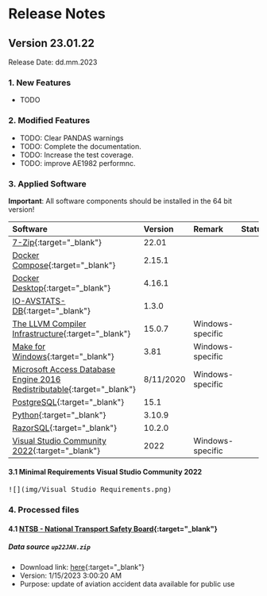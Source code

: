 # Release Notes

## Version 23.01.22

Release Date: dd.mm.2023

### 1. New Features

- TODO

### 2. Modified Features

- TODO: Clear PANDAS warnings
- TODO: Complete the documentation.
- TODO: Increase the test coverage.
- TODO: improve AE1982 performnc.

### 3. Applied Software

**Important**: All software components should be installed in the 64 bit version!

| Software                                                                                                                                  | Version   | Remark           | Status |
|:------------------------------------------------------------------------------------------------------------------------------------------|:----------|:-----------------|--------|
| [7-Zip](https://www.7-zip.org){:target="_blank"}                                                                                          | 22.01     |                  |        |
| [Docker Compose](https://docs.docker.com/compose/release-notes/){:target="_blank"}                                                        | 2.15.1    |                  |        |
| [Docker Desktop](https://www.docker.com/products/docker-desktop/){:target="_blank"}                                                       | 4.16.1    |                  |        |
| [IO-AVSTATS-DB](https://github.com/io-aero/io-avstats-db){:target="_blank"}                                                               | 1.3.0     |                  |        |
| [The LLVM Compiler Infrastructure](https://llvm.org){:target="_blank"}                                                                    | 15.0.7    | Windows-specific |        |
| [Make for Windows](http://gnuwin32.sourceforge.net/packages/make.htm){:target="_blank"}                                                   | 3.81      | Windows-specific |        |
| [Microsoft Access Database Engine 2016 Redistributable](https://www.microsoft.com/en-us/download/details.aspx?id=54920){:target="_blank"} | 8/11/2020 | Windows-specific |        |
| [PostgreSQL](https://www.postgresql.org){:target="_blank"}                                                                                | 15.1      |                  |        |
| [Python](https://www.python.org){:target="_blank"}                                                                                        | 3.10.9    |                  |        |
| [RazorSQL](https://razorsql.com/download_win.html){:target="_blank"}                                                                      | 10.2.0    |                  |        |
| [Visual Studio Community 2022](https://visualstudio.microsoft.com/vs){:target="_blank"}                                                   | 2022      | Windows-specific |        |  

#### 3.1 Minimal Requirements Visual Studio Community 2022

<kbd>![](img/Visual Studio Requirements.png)</kbd>

### 4. Processed files

#### 4.1 [NTSB - National Transport Safety Board](https://www.ntsb.gov/Pages/home.aspx){:target="_blank"}

##### Data source `up22JAN.zip`

- Download link: [here](https://data.ntsb.gov/avdata/FileDirectory/DownloadFile?fileID=C%3A%5Cavdata%5Cup22JAN.zip){:target="_blank"}
- Version: 	1/15/2023 3:00:20 AM
- Purpose: update of aviation accident data available for public use

